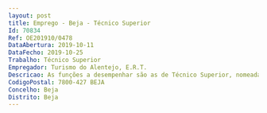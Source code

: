 ```yaml
--- 
layout: post
title: Emprego - Beja - Técnico Superior
Id: 70834
Ref: OE201910/0478
DataAbertura: 2019-10-11
DataFecho: 2019-10-25
Trabalho: Técnico Superior
Empregador: Turismo do Alentejo, E.R.T.
Descricao: As funções a desempenhar são as de Técnico Superior, nomeadamente técnica, ainda que com enquadramento superior qualificado. A caracterização do posto de trabalho inclui a gestão de agendas, despesas, viagens, eventos e logística inerente às ações de promoção em que a Entidade Regional de Turismo do Alentejo participa, a gestão dos fornecedores de serviços com impacte na atividade do Núcleo, a marcação, organização e apoio a reuniões, o tratamento de toda a correspondência, incluindo a gestão de e mails, com reencaminhamento para os responsáveis do setor, o apoio no tratamento de temas inerentes à imagem online da entidade e o aconselhamento ao suporte à tomada de decisões relativamente a tecnologias de informação, comportando o acompanhamento do funcionamento a este nível das quatro delegações da Entidade Regional de Turismo do – Alentejo.
CodigoPostal: 7800-427 BEJA
Concelho: Beja
Distrito: Beja
--- 
```

